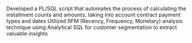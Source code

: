Developed a PL/SQL script that automates the process of calculating the installment counts and amounts, taking into account contract payment types and dates
Utilized RFM (Recency, Frequency, Monetary) analysis technique using Analytical SQL for customer segmentation to extract valuable insights
